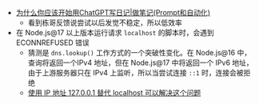 - [为什么你应该开始用ChatGPT写日记|做笔记(Prompt和自动化)](https://www.youtube.com/watch?v=ZRv0Z-M7NqM)
	- 看到栋哥反馈说尝试以后发觉不稳定，所以低效率
- 在 Node.js@17 以上版本运行请求 `localhost` 的脚本时，会遇到 ECONNREFUSED 错误
	- 猜测是 `dns.lookup()` 工作方式的一个突破性变化。在 Node.js@16 中，查询将返回一个IPv4 地址，但在 Node.js@17 中将返回一个 IPv6 地址，由于上游服务器只在 IPv4 上监听，所以当尝试连接 `::1` 时，连接会被拒绝
	- [使用 IP 地址 127.0.0.1 替代 localhost 可以解决这个问题](https://github.com/nodejs/node/issues/40702#issuecomment-966968102)